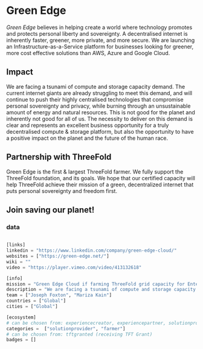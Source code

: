 # Green Edge

*Green Edge* believes in helping create a world where technology promotes and protects personal liberty and sovereignty. A decentralised internet is inherently faster, greener, more private, and more secure. We are launching an Infrastructure-as-a-Service platform for businesses looking for greener, more cost effective solutions than AWS, Azure and Google Cloud.

## Impact

We are facing a tsunami of compute and storage capacity demand. The current internet giants are already struggling to meet this demand, and will continue to push their highly centralised technologies that compromise personal sovereignty and privacy, while burning through an unsustainable amount of energy and natural resources. This is not good for the planet and inherently not good for all of us. The necessity to deliver on this demand is clear and represents an excellent business opportunity for a truly decentralised compute & storage platform, but also the opportunity to have a positive impact on the planet and the future of the human race.

## Partnership with ThreeFold

Green Edge is the first & largest ThreeFold farmer. We fully support the ThreeFold foundation, and its goals. We hope that our certified capacity will help ThreeFold achieve their mission of a green, decentralized internet that puts personal sovereignty and freedom first.

## Join saving our planet!


### data

```python

[links]
linkedin = "https://www.linkedin.com/company/green-edge-cloud/"
websites = ["https://green-edge.net/"]
wiki = ""
video = "https://player.vimeo.com/video/413132618"

[info]
mission = "Green Edge Cloud if farming ThreeFold grid capacity for Enterprises in world class datacenters."
description = "We are facing a tsunami of compute and storage capacity demand. The current internet giants are already struggling to meet this demand, and will continue to push their highly centralised technologies that compromise personal sovereignty and privacy, while burning through an unsustainable amount of energy and natural resources. This i snot good for the planet and inherently not good for all of us.  The necessity to deliver on this demand is clear and represents an excellent business opportunity for a truly decentralised compute & storage platform, but also the opportunity to have a positive impact on the planet and the future of the human race. Green Edge Cloud believes in helping create a world where technology promotes and protects personal liberty and sovereignty. A decentralised internet is inherently faster, greener, more private, and more secure. Green Edge Cloud is the first & largest ThreeFold farmer. We fully support the ThreeFold foundation, and its goals. We hope that our certified capacity will help ThreeFold achieve their mission of a green, decentralized internet that puts personal sovereignty and freedom first. We are launching an Infrastructure-as-a-Service platform for businesses looking for greener, more cost effective solutions than AWS, Azure and Google Cloud."
team = ["Joseph Foxton", "Mariza Kain"]
countries = ["Global"]
cities = ["Global"]

[ecosystem]
# can be chosen from: experiencecreator, experiencepartner, solutionprovider, farmer, systemintegrator
categories =  ["solutionprovider", "farmer"]
# can be chosen from: tftgranted (receiving TFT Grant)
badges = []

```
